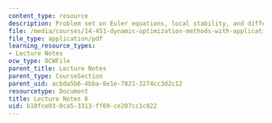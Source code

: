 ```yaml
---
content_type: resource
description: Problem set on Euler equations, local stability, and difference equations.
file: /media/courses/14-451-dynamic-optimization-methods-with-applications-fall-2009/b10fce030ca53313ff69ce207cc1c822_MIT14_451F09_lec06.pdf
file_type: application/pdf
learning_resource_types:
- Lecture Notes
ocw_type: OCWFile
parent_title: Lecture Notes
parent_type: CourseSection
parent_uid: acbda5b6-4bba-8e1e-7821-3274cc3d2c12
resourcetype: Document
title: Lecture Notes 6
uid: b10fce03-0ca5-3313-ff69-ce207cc1c822
---
```

